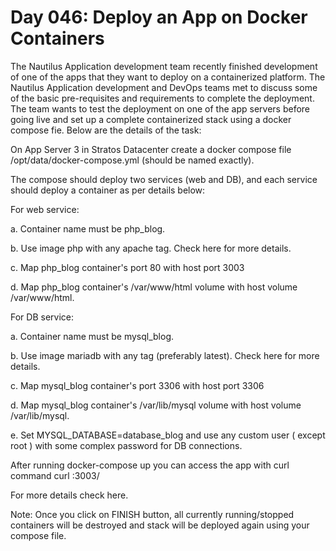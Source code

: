 # Day 046: Deploy an App on Docker Containers
The Nautilus Application development team recently finished development of one of the apps that they want to deploy on a containerized platform. The Nautilus Application development and DevOps teams met to discuss some of the basic pre-requisites and requirements to complete the deployment. The team wants to test the deployment on one of the app servers before going live and set up a complete containerized stack using a docker compose fie. Below are the details of the task:



On App Server 3 in Stratos Datacenter create a docker compose file /opt/data/docker-compose.yml (should be named exactly).


The compose should deploy two services (web and DB), and each service should deploy a container as per details below:


For web service:


a. Container name must be php_blog.


b. Use image php with any apache tag. Check here for more details.


c. Map php_blog container's port 80 with host port 3003


d. Map php_blog container's /var/www/html volume with host volume /var/www/html.


For DB service:


a. Container name must be mysql_blog.


b. Use image mariadb with any tag (preferably latest). Check here for more details.


c. Map mysql_blog container's port 3306 with host port 3306


d. Map mysql_blog container's /var/lib/mysql volume with host volume /var/lib/mysql.


e. Set MYSQL_DATABASE=database_blog and use any custom user ( except root ) with some complex password for DB connections.


After running docker-compose up you can access the app with curl command curl <server-ip or hostname>:3003/

For more details check here.


Note: Once you click on FINISH button, all currently running/stopped containers will be destroyed and stack will be deployed again using your compose file.